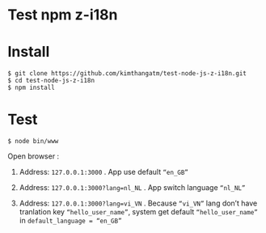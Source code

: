 # Test npm z-i18n

# Install
```
$ git clone https://github.com/kimthangatm/test-node-js-z-i18n.git
$ cd test-node-js-z-i18n
$ npm install
```

# Test
```
$ node bin/www
```

Open browser :

1. Address: `127.0.0.1:3000` . App use default `“en_GB”`

2. Address: `127.0.0.1:3000?lang=nl_NL` . App switch language `“nl_NL”`

3. Address: `127.0.0.1:3000?lang=vi_VN` . Because `“vi_VN”` lang don’t have tranlation key `“hello_user_name”`, system get default `“hello_user_name”` in `default_language = “en_GB”`
